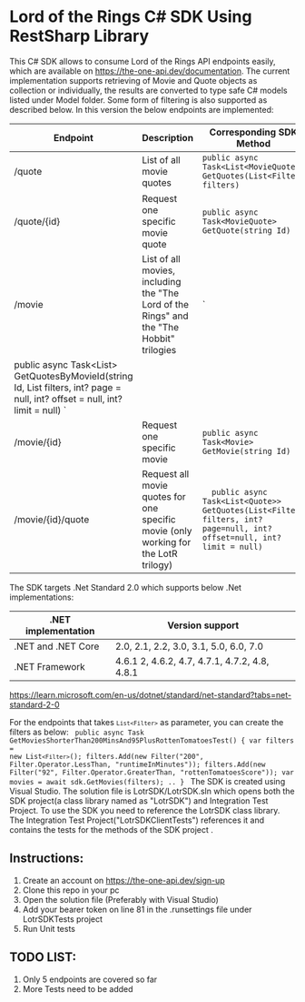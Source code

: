 # Lord of the Rings C# SDK Using RestSharp Library

This C# SDK  allows to consume Lord of the Rings API endpoints easily, which are  available on https://the-one-api.dev/documentation. The current implementation supports retrieving of Movie and Quote
objects as collection or  individually,  the results are converted to type safe C# models listed under Model folder. 
Some form of filtering is also supported as described below. 
 In this version the below endpoints are implemented:

| Endpoint | Description| Corresponding SDK Method| 
-----------|------------|-------------------------|
|/quote         | List of all movie quotes  | `public async Task<List<MovieQuote>> GetQuotes(List<Filter> filters) `|                         |
|/quote/{id}    | Request one specific movie quote | `public async Task<MovieQuote> GetQuote(string Id)`        |        
|/movie         | List of all movies, including the "The Lord of the Rings" and the "The Hobbit" trilogies |  `
        public async Task<List<Quote>> GetQuotesByMovieId(string Id, List<Filter> filters, int? page = null, int? offset = null, int? limit = null) `|
|/movie/{id}    | Request one specific movie | `public async Task<Movie> GetMovie(string Id)`     | 
|/movie/{id}/quote | Request all movie quotes for one specific movie (only working for the LotR trilogy) |              `   public async Task<List<Quote>> GetQuotes(List<Filter> filters, int? page=null, int? offset=null, int? limit = null)  ` |

The SDK targets .Net Standard 2.0 which supports below .Net implementations:

| .NET implementation |	Version support|
|----------------------|--------------------|
|.NET and .NET Core |	2.0, 2.1, 2.2, 3.0, 3.1, 5.0, 6.0, 7.0|
|.NET Framework    |	4.6.1 2, 4.6.2, 4.7, 4.7.1, 4.7.2, 4.8, 4.8.1|
 https://learn.microsoft.com/en-us/dotnet/standard/net-standard?tabs=net-standard-2-0

For the endpoints that takes <code>`List<Filter>`</code> as parameter, you can create the filters as below:
<code>
  public async Task GetMoviesShorterThan200MinsAnd95PlusRottenTomatoesTest()
  {
      var filters = new List`<Filter>`();
      filters.Add(new Filter("200", Filter.Operator.LessThan, "runtimeInMinutes"));
      filters.Add(new Filter("92", Filter.Operator.GreaterThan, "rottenTomatoesScore"));
      var movies = await sdk.GetMovies(filters);
      ..
  }
  </code>
  The SDK is created using Visual Studio. The solution file is  LotrSDK/LotrSDK.sln which opens both the SDK project(a class library named as "LotrSDK") and Integration Test Project.
  To use the SDK you need to  reference the LotrSDK class library. The Integration Test Project("LotrSDKClientTests") references it and contains the tests for the methods of 
  the SDK project . 

## Instructions:

1. Create an account on  https://the-one-api.dev/sign-up 
2. Clone this repo in your pc
3. Open the solution file (Preferably with Visual Studio) 
4. Add your bearer token on  line 81 in the .runsettings file under LotrSDKTests project
5. Run Unit tests

## TODO LIST: 
1. Only 5 endpoints are covered so far
2. More Tests need to be added
